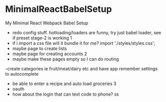 # MinimalReactBabelSetup
My Minimal React Webpack Babel Setup
- redo config stuff. hotloading/loaders are funny, try just babel loader, see if preset stage-2 is working
1
- if i import a css file will it bundle it for me? import './styles/styles.css';
- maybe page to create lists
- maybe page for creating accounts
2
- maybe make these pages empty so I can do routing

-create categories ie fruit/meat/dairy etc and have app remember settings to autocomplete
- be able to enter a recipe and auto load groceries
3
- oauth
- how about the login that can text code to phone?
ss
